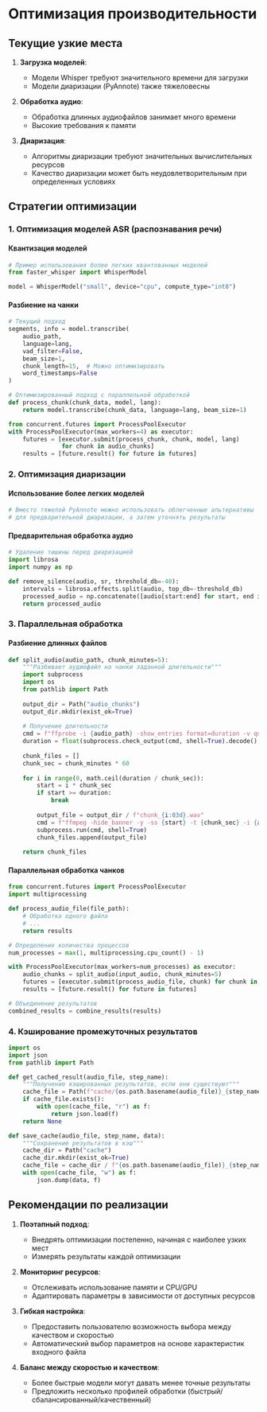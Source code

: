 # Оптимизация производительности

## Текущие узкие места

1. **Загрузка моделей**:
   - Модели Whisper требуют значительного времени для загрузки
   - Модели диаризации (PyAnnote) также тяжеловесны

2. **Обработка аудио**:
   - Обработка длинных аудиофайлов занимает много времени
   - Высокие требования к памяти

3. **Диаризация**:
   - Алгоритмы диаризации требуют значительных вычислительных ресурсов
   - Качество диаризации может быть неудовлетворительным при определенных условиях

## Стратегии оптимизации

### 1. Оптимизация моделей ASR (распознавания речи)

#### Квантизация моделей
```python
# Пример использования более легких квантованных моделей
from faster_whisper import WhisperModel

model = WhisperModel("small", device="cpu", compute_type="int8")
```

#### Разбиение на чанки
```python
# Текущий подход
segments, info = model.transcribe(
    audio_path,
    language=lang,
    vad_filter=False,
    beam_size=1,
    chunk_length=15,  # Можно оптимизировать
    word_timestamps=False
)

# Оптимизированный подход с параллельной обработкой
def process_chunk(chunk_data, model, lang):
    return model.transcribe(chunk_data, language=lang, beam_size=1)

from concurrent.futures import ProcessPoolExecutor
with ProcessPoolExecutor(max_workers=4) as executor:
    futures = [executor.submit(process_chunk, chunk, model, lang) 
               for chunk in audio_chunks]
    results = [future.result() for future in futures]
```

### 2. Оптимизация диаризации

#### Использование более легких моделей
```python
# Вместо тяжелой PyAnnote можно использовать облегченные альтернативы
# для предварительной диаризации, а затем уточнять результаты
```

#### Предварительная обработка аудио
```python
# Удаление тишины перед диаризацией
import librosa
import numpy as np

def remove_silence(audio, sr, threshold_db=-40):
    intervals = librosa.effects.split(audio, top_db=-threshold_db)
    processed_audio = np.concatenate([audio[start:end] for start, end in intervals])
    return processed_audio
```

### 3. Параллельная обработка

#### Разбиение длинных файлов
```python
def split_audio(audio_path, chunk_minutes=5):
    """Разбивает аудиофайл на чанки заданной длительности"""
    import subprocess
    import os
    from pathlib import Path
    
    output_dir = Path("audio_chunks")
    output_dir.mkdir(exist_ok=True)
    
    # Получение длительности
    cmd = f"ffprobe -i {audio_path} -show_entries format=duration -v quiet -of csv='p=0'"
    duration = float(subprocess.check_output(cmd, shell=True).decode().strip())
    
    chunk_files = []
    chunk_sec = chunk_minutes * 60
    
    for i in range(0, math.ceil(duration / chunk_sec)):
        start = i * chunk_sec
        if start >= duration:
            break
            
        output_file = output_dir / f"chunk_{i:03d}.wav"
        cmd = f"ffmpeg -hide_banner -y -ss {start} -t {chunk_sec} -i {audio_path} -c:a pcm_s16le -ar 16000 -ac 1 {output_file}"
        subprocess.run(cmd, shell=True)
        chunk_files.append(output_file)
    
    return chunk_files
```

#### Параллельная обработка чанков
```python
from concurrent.futures import ProcessPoolExecutor
import multiprocessing

def process_audio_file(file_path):
    # Обработка одного файла
    # ...
    return results

# Определение количества процессов
num_processes = max(1, multiprocessing.cpu_count() - 1)

with ProcessPoolExecutor(max_workers=num_processes) as executor:
    audio_chunks = split_audio(input_audio, chunk_minutes=5)
    futures = [executor.submit(process_audio_file, chunk) for chunk in audio_chunks]
    results = [future.result() for future in futures]

# Объединение результатов
combined_results = combine_results(results)
```

### 4. Кэширование промежуточных результатов

```python
import os
import json
from pathlib import Path

def get_cached_result(audio_file, step_name):
    """Получение кэшированных результатов, если они существуют"""
    cache_file = Path(f"cache/{os.path.basename(audio_file)}_{step_name}.json")
    if cache_file.exists():
        with open(cache_file, "r") as f:
            return json.load(f)
    return None

def save_cache(audio_file, step_name, data):
    """Сохранение результатов в кэш"""
    cache_dir = Path("cache")
    cache_dir.mkdir(exist_ok=True)
    cache_file = cache_dir / f"{os.path.basename(audio_file)}_{step_name}.json"
    with open(cache_file, "w") as f:
        json.dump(data, f)
```

## Рекомендации по реализации

1. **Поэтапный подход**:
   - Внедрять оптимизации постепенно, начиная с наиболее узких мест
   - Измерять результаты каждой оптимизации

2. **Мониторинг ресурсов**:
   - Отслеживать использование памяти и CPU/GPU
   - Адаптировать параметры в зависимости от доступных ресурсов

3. **Гибкая настройка**:
   - Предоставить пользователю возможность выбора между качеством и скоростью
   - Автоматический выбор параметров на основе характеристик входного файла

4. **Баланс между скоростью и качеством**:
   - Более быстрые модели могут давать менее точные результаты
   - Предложить несколько профилей обработки (быстрый/сбалансированный/качественный)
